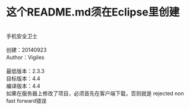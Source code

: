 # 这个README.md须在Eclipse里创建<br/>
<br/>
手机安全卫士<br/>
<br/>
创建：20140923<br/>
Author：Vigiles<br/>
<br/>
最低版本：2.3.3<br/>
目标版本：4.4<br/>
编译版本：4.4<br/>
如果在服务器上修改了项目，必须首先在客户端下载，否则就是
rejected non fast forward错误